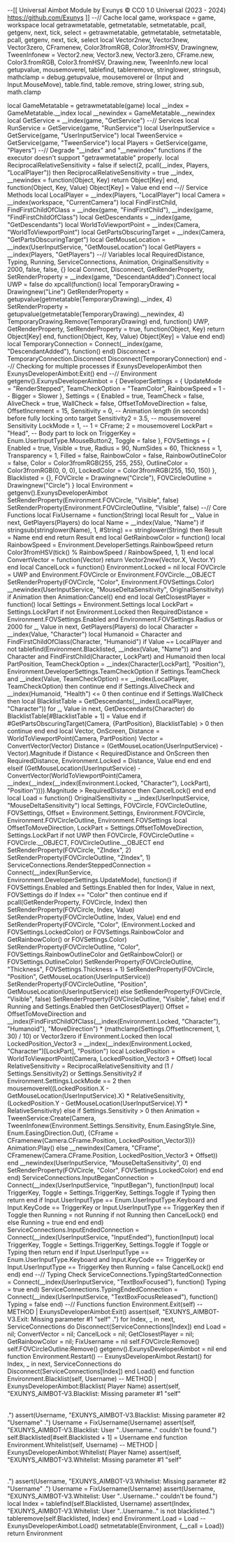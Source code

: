 --[[
	Universal Aimbot Module by Exunys © CC0 1.0 Universal (2023 - 2024)
	https://github.com/Exunys
]]
--// Cache
local game, workspace = game, workspace
local getrawmetatable, getmetatable, setmetatable, pcall, getgenv, next, tick, select = getrawmetatable, getmetatable, setmetatable, pcall, getgenv, next, tick, select
local Vector2new, Vector3new, Vector3zero, CFramenew, Color3fromRGB, Color3fromHSV, Drawingnew, TweenInfonew = Vector2.new, Vector3.new, Vector3.zero, CFrame.new, Color3.fromRGB, Color3.fromHSV, Drawing.new, TweenInfo.new
local getupvalue, mousemoverel, tablefind, tableremove, stringlower, stringsub, mathclamp = debug.getupvalue, mousemoverel or (Input and Input.MouseMove), table.find, table.remove, string.lower, string.sub, math.clamp

local GameMetatable = getrawmetatable(game)
local __index = GameMetatable.__index
local __newindex = GameMetatable.__newindex
local GetService = __index(game, "GetService")
--// Services
local RunService = GetService(game, "RunService")
local UserInputService = GetService(game, "UserInputService")
local TweenService = GetService(game, "TweenService")
local Players = GetService(game, "Players")
--// Degrade "__index" and "__newindex" functions if the executor doesn't support "getrawmetatable" properly.
local ReciprocalRelativeSensitivity = false
if select(2, pcall(__index, Players, "LocalPlayer")) then
	ReciprocalRelativeSensitivity = true
	__index, __newindex = function(Object, Key)
		return Object[Key]
	end, function(Object, Key, Value)
		Object[Key] = Value
	end
end
--// Service Methods
local LocalPlayer = __index(Players, "LocalPlayer")
local Camera = __index(workspace, "CurrentCamera")
local FindFirstChild, FindFirstChildOfClass = __index(game, "FindFirstChild"), __index(game, "FindFirstChildOfClass")
local GetDescendants = __index(game, "GetDescendants")
local WorldToViewportPoint = __index(Camera, "WorldToViewportPoint")
local GetPartsObscuringTarget = __index(Camera, "GetPartsObscuringTarget")
local GetMouseLocation = __index(UserInputService, "GetMouseLocation")
local GetPlayers = __index(Players, "GetPlayers")
--// Variables
local RequiredDistance, Typing, Running, ServiceConnections, Animation, OriginalSensitivity = 2000, false, false, {}
local Connect, Disconnect, GetRenderProperty, SetRenderProperty = __index(game, "DescendantAdded").Connect
local UWP = false
do
	xpcall(function()
		local TemporaryDrawing = Drawingnew("Line")
		GetRenderProperty = getupvalue(getmetatable(TemporaryDrawing).__index, 4)
		SetRenderProperty = getupvalue(getmetatable(TemporaryDrawing).__newindex, 4)
		TemporaryDrawing.Remove(TemporaryDrawing)
	end, function()
		UWP, GetRenderProperty, SetRenderProperty = true, function(Object, Key)
			return Object[Key]
		end, function(Object, Key, Value)
			Object[Key] = Value
		end
	end)
	local TemporaryConnection = Connect(__index(game, "DescendantAdded"), function() end)
	Disconnect = TemporaryConnection.Disconnect
	Disconnect(TemporaryConnection)
end
--// Checking for multiple processes
if ExunysDeveloperAimbot then
	ExunysDeveloperAimbot:Exit()
end
--// Environment
getgenv().ExunysDeveloperAimbot = {
	DeveloperSettings = {
		UpdateMode = "RenderStepped",
		TeamCheckOption = "TeamColor",
		RainbowSpeed = 1 -- Bigger = Slower
	},
	Settings = {
		Enabled = true,
		TeamCheck = false,
		AliveCheck = true,
		WallCheck = false,
		OffsetToMoveDirection = false,
		OffsetIncrement = 15,
		Sensitivity = 0, -- Animation length (in seconds) before fully locking onto target
		Sensitivity2 = 3.5, -- mousemoverel Sensitivity
		LockMode = 1, -- 1 = CFrame; 2 = mousemoverel
		LockPart = "Head", -- Body part to lock on
		TriggerKey = Enum.UserInputType.MouseButton2,
		Toggle = false
	},
	FOVSettings = {
		Enabled = true,
		Visible = true,
		Radius = 90,
		NumSides = 60,
		Thickness = 1,
		Transparency = 1,
		Filled = false,
		RainbowColor = false,
		RainbowOutlineColor = false,
		Color = Color3fromRGB(255, 255, 255),
		OutlineColor = Color3fromRGB(0, 0, 0),
		LockedColor = Color3fromRGB(255, 150, 150)
	},
	Blacklisted = {},
	FOVCircle = Drawingnew("Circle"),
	FOVCircleOutline = Drawingnew("Circle")
}
local Environment = getgenv().ExunysDeveloperAimbot
SetRenderProperty(Environment.FOVCircle, "Visible", false)
SetRenderProperty(Environment.FOVCircleOutline, "Visible", false)
--// Core Functions
local FixUsername = function(String)
	local Result
	for _, Value in next, GetPlayers(Players) do
		local Name = __index(Value, "Name")
		if stringsub(stringlower(Name), 1, #String) == stringlower(String) then
			Result = Name
		end
	end
	return Result
end
local GetRainbowColor = function()
	local RainbowSpeed = Environment.DeveloperSettings.RainbowSpeed
	return Color3fromHSV(tick() % RainbowSpeed / RainbowSpeed, 1, 1)
end
local ConvertVector = function(Vector)
	return Vector2new(Vector.X, Vector.Y)
end
local CancelLock = function()
	Environment.Locked = nil
	local FOVCircle = UWP and Environment.FOVCircle or Environment.FOVCircle.__OBJECT
	SetRenderProperty(FOVCircle, "Color", Environment.FOVSettings.Color)
	__newindex(UserInputService, "MouseDeltaSensitivity", OriginalSensitivity)
	if Animation then
		Animation:Cancel()
	end
end
local GetClosestPlayer = function()
	local Settings = Environment.Settings
	local LockPart = Settings.LockPart
	if not Environment.Locked then
		RequiredDistance = Environment.FOVSettings.Enabled and Environment.FOVSettings.Radius or 2000
		for _, Value in next, GetPlayers(Players) do
			local Character = __index(Value, "Character")
			local Humanoid = Character and FindFirstChildOfClass(Character, "Humanoid")
			if Value ~= LocalPlayer and not tablefind(Environment.Blacklisted, __index(Value, "Name")) and Character and FindFirstChild(Character, LockPart) and Humanoid then
				local PartPosition, TeamCheckOption = __index(Character[LockPart], "Position"), Environment.DeveloperSettings.TeamCheckOption
				if Settings.TeamCheck and __index(Value, TeamCheckOption) == __index(LocalPlayer, TeamCheckOption) then
					continue
				end
				if Settings.AliveCheck and __index(Humanoid, "Health") <= 0 then
					continue
				end
				if Settings.WallCheck then
					local BlacklistTable = GetDescendants(__index(LocalPlayer, "Character"))
					for _, Value in next, GetDescendants(Character) do
						BlacklistTable[#BlacklistTable + 1] = Value
					end
					if #GetPartsObscuringTarget(Camera, {PartPosition}, BlacklistTable) > 0 then
						continue
					end
				end
				local Vector, OnScreen, Distance = WorldToViewportPoint(Camera, PartPosition)
				Vector = ConvertVector(Vector)
				Distance = (GetMouseLocation(UserInputService) - Vector).Magnitude
				if Distance < RequiredDistance and OnScreen then
					RequiredDistance, Environment.Locked = Distance, Value
				end
			end
		end
	elseif (GetMouseLocation(UserInputService) - ConvertVector(WorldToViewportPoint(Camera, __index(__index(__index(Environment.Locked, "Character"), LockPart), "Position")))).Magnitude > RequiredDistance then
		CancelLock()
	end
end
local Load = function()
	OriginalSensitivity = __index(UserInputService, "MouseDeltaSensitivity")
	local Settings, FOVCircle, FOVCircleOutline, FOVSettings, Offset = Environment.Settings, Environment.FOVCircle, Environment.FOVCircleOutline, Environment.FOVSettings
	local OffsetToMoveDirection, LockPart = Settings.OffsetToMoveDirection, Settings.LockPart
	if not UWP then
		FOVCircle, FOVCircleOutline = FOVCircle.__OBJECT, FOVCircleOutline.__OBJECT
	end
	SetRenderProperty(FOVCircle, "ZIndex", 2)
	SetRenderProperty(FOVCircleOutline, "ZIndex", 1)
	ServiceConnections.RenderSteppedConnection = Connect(__index(RunService, Environment.DeveloperSettings.UpdateMode), function()
		if FOVSettings.Enabled and Settings.Enabled then
			for Index, Value in next, FOVSettings do
				if Index == "Color" then
					continue
				end
				if pcall(GetRenderProperty, FOVCircle, Index) then
					SetRenderProperty(FOVCircle, Index, Value)
					SetRenderProperty(FOVCircleOutline, Index, Value)
				end
			end
			SetRenderProperty(FOVCircle, "Color", (Environment.Locked and FOVSettings.LockedColor) or FOVSettings.RainbowColor and GetRainbowColor() or FOVSettings.Color)
			SetRenderProperty(FOVCircleOutline, "Color", FOVSettings.RainbowOutlineColor and GetRainbowColor() or FOVSettings.OutlineColor)
			SetRenderProperty(FOVCircleOutline, "Thickness", FOVSettings.Thickness + 1)
			SetRenderProperty(FOVCircle, "Position", GetMouseLocation(UserInputService))
			SetRenderProperty(FOVCircleOutline, "Position", GetMouseLocation(UserInputService))
		else
			SetRenderProperty(FOVCircle, "Visible", false)
			SetRenderProperty(FOVCircleOutline, "Visible", false)
		end
		if Running and Settings.Enabled then
			GetClosestPlayer()
			Offset = OffsetToMoveDirection and __index(FindFirstChildOfClass(__index(Environment.Locked, "Character"), "Humanoid"), "MoveDirection") * (mathclamp(Settings.OffsetIncrement, 1, 30) / 10) or Vector3zero
			if Environment.Locked then
				local LockedPosition_Vector3 = __index(__index(Environment.Locked, "Character")[LockPart], "Position")
				local LockedPosition = WorldToViewportPoint(Camera, LockedPosition_Vector3 + Offset)
				local RelativeSensitivity = ReciprocalRelativeSensitivity and (1 / Settings.Sensitivity2) or Settings.Sensitivity2
				if Environment.Settings.LockMode == 2 then
					mousemoverel((LockedPosition.X - GetMouseLocation(UserInputService).X) * RelativeSensitivity, (LockedPosition.Y - GetMouseLocation(UserInputService).Y) * RelativeSensitivity)
				else
					if Settings.Sensitivity > 0 then
						Animation = TweenService:Create(Camera, TweenInfonew(Environment.Settings.Sensitivity, Enum.EasingStyle.Sine, Enum.EasingDirection.Out), {CFrame = CFramenew(Camera.CFrame.Position, LockedPosition_Vector3)})
						Animation:Play()
					else
						__newindex(Camera, "CFrame", CFramenew(Camera.CFrame.Position, LockedPosition_Vector3 + Offset))
					end
					__newindex(UserInputService, "MouseDeltaSensitivity", 0)
				end
				SetRenderProperty(FOVCircle, "Color", FOVSettings.LockedColor)
			end
		end
	end)
	ServiceConnections.InputBeganConnection = Connect(__index(UserInputService, "InputBegan"), function(Input)
		local TriggerKey, Toggle = Settings.TriggerKey, Settings.Toggle
		if Typing then
			return
		end
		if Input.UserInputType == Enum.UserInputType.Keyboard and Input.KeyCode == TriggerKey or Input.UserInputType == TriggerKey then
			if Toggle then
				Running = not Running
				if not Running then
					CancelLock()
				end
			else
				Running = true
			end
		end
	end)
	ServiceConnections.InputEndedConnection = Connect(__index(UserInputService, "InputEnded"), function(Input)
		local TriggerKey, Toggle = Settings.TriggerKey, Settings.Toggle
		if Toggle or Typing then
			return
		end
		if Input.UserInputType == Enum.UserInputType.Keyboard and Input.KeyCode == TriggerKey or Input.UserInputType == TriggerKey then
			Running = false
			CancelLock()
		end
	end)
end
--// Typing Check
ServiceConnections.TypingStartedConnection = Connect(__index(UserInputService, "TextBoxFocused"), function()
	Typing = true
end)
ServiceConnections.TypingEndedConnection = Connect(__index(UserInputService, "TextBoxFocusReleased"), function()
	Typing = false
end)
--// Functions
function Environment.Exit(self) -- METHOD | ExunysDeveloperAimbot:Exit(<void>)
	assert(self, "EXUNYS_AIMBOT-V3.Exit: Missing parameter #1 \"self\" <table>.")
	for Index, _ in next, ServiceConnections do
		Disconnect(ServiceConnections[Index])
	end
	Load = nil; ConvertVector = nil; CancelLock = nil; GetClosestPlayer = nil; GetRainbowColor = nil; FixUsername = nil
	self.FOVCircle:Remove()
	self.FOVCircleOutline:Remove()
	getgenv().ExunysDeveloperAimbot = nil
end
function Environment.Restart() -- ExunysDeveloperAimbot.Restart(<void>)
	for Index, _ in next, ServiceConnections do
		Disconnect(ServiceConnections[Index])
	end
	Load()
end
function Environment.Blacklist(self, Username) -- METHOD | ExunysDeveloperAimbot:Blacklist(<string> Player Name)
	assert(self, "EXUNYS_AIMBOT-V3.Blacklist: Missing parameter #1 \"self\" <table>.")
	assert(Username, "EXUNYS_AIMBOT-V3.Blacklist: Missing parameter #2 \"Username\" <string>.")
	Username = FixUsername(Username)
	assert(self, "EXUNYS_AIMBOT-V3.Blacklist: User "..Username.." couldn't be found.")
	self.Blacklisted[#self.Blacklisted + 1] = Username
end
function Environment.Whitelist(self, Username) -- METHOD | ExunysDeveloperAimbot:Whitelist(<string> Player Name)
	assert(self, "EXUNYS_AIMBOT-V3.Whitelist: Missing parameter #1 \"self\" <table>.")
	assert(Username, "EXUNYS_AIMBOT-V3.Whitelist: Missing parameter #2 \"Username\" <string>.")
	Username = FixUsername(Username)
	assert(Username, "EXUNYS_AIMBOT-V3.Whitelist: User "..Username.." couldn't be found.")
	local Index = tablefind(self.Blacklisted, Username)
	assert(Index, "EXUNYS_AIMBOT-V3.Whitelist: User "..Username.." is not blacklisted.")
	tableremove(self.Blacklisted, Index)
end
Environment.Load = Load -- ExunysDeveloperAimbot.Load()
setmetatable(Environment, {__call = Load})
return Environment
